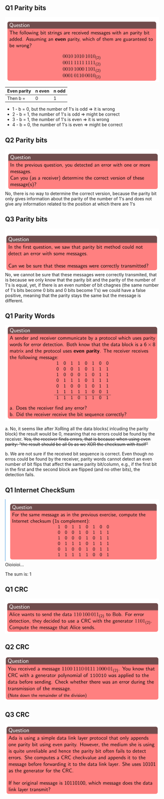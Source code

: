 ## Q1 Parity bits
<img src="tutorialQuestions/q1ParityBits.png">

| Even parity | n even | n odd |
| --- | --- | --- |
| Then b = | 0 | 1 |

- 1 - b = 0, but the number of 1's is odd => it is wrong
- 2 - b = 1, the number of 1's is odd => might be correct
- 3 - b = 1, the number of 1's is even => it is wrong
- 4 - b = 0, the number of 1's is even => might be correct

## Q2 Parity bits
<img src="tutorialQuestions/q2ParityBits.png">
No, there is no way to determine the correct version, because the parity bit only gives information about the parity of the number of 1's and does not give any information related to the position at which there are 1's

## Q3 Parity bits
<img src="tutorialQuestions/q3ParityBits.png">
No, we cannot be sure that these messages were correctly transmited, that is because we only know that the parity bit and the parity of the number of 1's is equal, yet, if there is an even number of bit chagnes (the same number of 1's bits become 0 bits and 0 bits become 1's) we could have a false positive, meaning that the parity stays the same but the message is different.

## Q1 Parity Words
<img src="tutorialQuestions/q1ParityWords.png">

a. No, it seems like after XoRing all the data blocks( inlcuding the parity block) the result would be 0, meaning that no errors could be found by the receiver.
~~Yes, the receiver finds errors, that is because when using even parity: "the result should be all 0s as we XOR the checksum with itself"~~

b. We are not sure if the received bit sequence is correct. Even though no erros could be found by the receiver, parity words cannot detect an even number of bit flips that affect the same parity bit/column, e.g., if the first bit in the first and the second block are flipped (and no other bits), the detection fails.

## Q1 Internet CheckSum
<img src="tutorialQuestions/q1InternetChecksum.png">
Oioioioi...

The sum is: 1



## Q1 CRC
<img src="tutorialQuestions/q1CRC.png">

## Q2 CRC
<img src="tutorialQuestions/q2CRC.png">

## Q3 CRC
<img src="tutorialQuestions/q3CRC.png">
